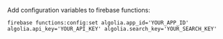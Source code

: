 Add configuration variables to firebase functions:

`firebase functions:config:set algolia.app_id='YOUR_APP_ID' algolia.api_key='YOUR_API_KEY' algolia.search_key='YOUR_SEARCH_KEY'`
